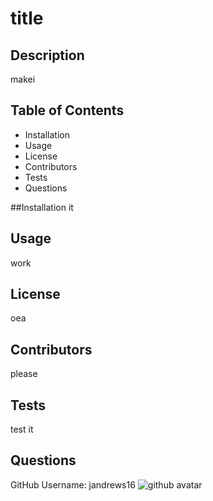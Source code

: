 # title

## Description
makei

## Table of Contents
- Installation
- Usage
- License
- Contributors
- Tests
- Questions

##Installation
it 

## Usage
work

## License
oea

## Contributors
please

## Tests
test it

## Questions
GitHub Username: jandrews16
![github avatar](https://avatars3.githubusercontent.com/u/64562140?v=4)